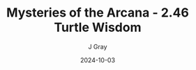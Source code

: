 ---
title: 'Mysteries of the Arcana - 2.46 Turtle Wisdom'
alt: 'Mysteries of the Arcana'
date: '2024-10-03'
author: 'J Gray'
artist: 'Keira'
---